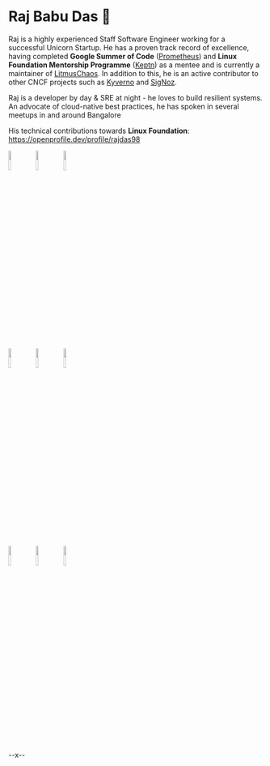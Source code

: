 # Raj Babu Das  👋

Raj is a highly experienced Staff Software Engineer working for a successful Unicorn Startup. He has a proven track record of excellence, having completed **Google Summer of Code** ([Prometheus](https://github.com/prometheus/test-infra)) and **Linux Foundation Mentorship Programme** ([Keptn](https://github.com/keptn-contrib/prometheus-service)) as a mentee and is currently a maintainer of [LitmusChaos](https://github.com/litmuschaos/litmus). In addition to this, he is an active contributor to other CNCF projects such as [Kyverno](https://github.com/kyverno/kyverno) and [SigNoz](https://github.com/signoz/signoz).


Raj is a developer by day & SRE at night - he loves to build resilient systems. An advocate of cloud-native best practices, he has spoken in several meetups in and around Bangalore

His technical contributions towards **Linux Foundation**: <a href="https://openprofile.dev/profile/rajdas98">https://openprofile.dev/profile/rajdas98</a>

<p>
  <img width="10%" src="https://www.vectorlogo.zone/logos/golang/golang-ar21.svg">
  <img width="10%" src="https://www.vectorlogo.zone/logos/kubernetes/kubernetes-ar21.svg">
  <img width="10%" src="https://www.vectorlogo.zone/logos/docker/docker-ar21.svg">
  <br />
  <img width="10%" src="https://www.vectorlogo.zone/logos/graphql/graphql-ar21.svg">
  <img width="10%" src="https://www.vectorlogo.zone/logos/google_cloud/google_cloud-ar21.svg">
  <img width="10%" src="https://www.vectorlogo.zone/logos/amazon_aws/amazon_aws-ar21.svg">
  <br />
  <img width="10%" src="https://www.vectorlogo.zone/logos/git-scm/git-scm-ar21.svg">
  <img width="10%" src="https://www.vectorlogo.zone/logos/gnu_bash/gnu_bash-ar21.svg">
  <img width="10%" src="https://www.vectorlogo.zone/logos/linux/linux-ar21.svg">
</p>

--x--
  
